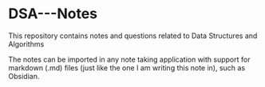 # DSA---Notes
This repository contains notes and questions related to Data Structures and Algorithms

The notes can be imported in any note taking application with support for markdown (.md) files (just like the one I am writing this note in), such as Obsidian.

